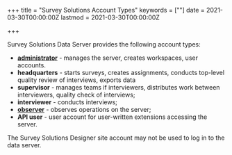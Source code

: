 +++
title = "Survey Solutions Account Types"
keywords = [""]
date = 2021-03-30T00:00:00Z
lastmod = 2021-03-30T00:00:00Z

+++


Survey Solutions Data Server provides the following account types:

* [**administrator**](/headquarters/accounts/survey-solutions-server-administrator) - manages the server, creates workspaces, user accounts.
* **headquarters** - starts surveys, creates assignments, conducts top-level quality review of interviews, exports data
* **supervisor** - manages teams if interviewers, distributes work between interviewers, quality check of interviews;
* **interviewer** - conducts interviews;
* [**observer**](/headquarters/accounts/survey-solutions-server-observer) - observes operations on the server;
* **API user** - user account for user-written extensions accessing the server.

The Survey Solutions Designer site account may not be used to log in to the data server.
